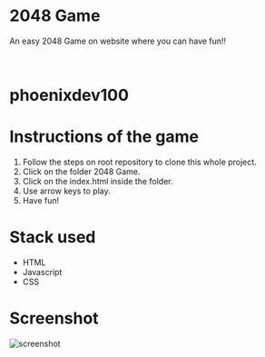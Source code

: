 # 2048 Game

An easy 2048 Game on website where you can have fun!!

<br>

# phoenixdev100

# Instructions of the game

1. Follow the steps on root repository to clone this whole project.
2. Click on the folder 2048 Game.
3. Click on the index.html inside the folder.
4. Use arrow keys to play.
5. Have fun!

# Stack used

- HTML
- Javascript
- CSS

# Screenshot

![screenshot](https://github.com/phoenixdev100/blob/master/2048-game/screenshot.PNG)
